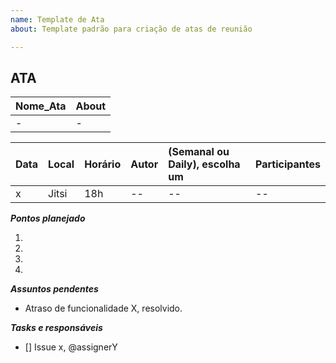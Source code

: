 ```yaml
---
name: Template de Ata
about: Template padrão para criação de atas de reunião

---
```



## ATA

|Nome_Ata | About |
| :- | :- |
| - |  -  |

| Data  | Local | Horário  | Autor | (Semanal ou Daily), escolha um | Participantes |
| :- | :- | :- | :- | :- | :- |
|  x | Jitsi | 18h |  -- | -- | -- ||


***Pontos planejado***  

1.  

2.  

3.  

4. 

***Assuntos pendentes***
* Atraso de funcionalidade X, resolvido.

***Tasks e responsáveis***
- [] Issue x, @assignerY

